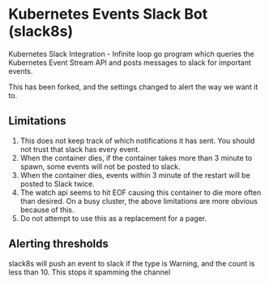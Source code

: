 # Kubernetes Events Slack Bot (slack8s)

Kubernetes Slack Integration - Infinite loop go program which queries the Kubernetes Event Stream API and
posts messages to slack for important events.

This has been forked, and the settings changed to alert the way we want it to.

## Limitations

1. This does not keep track of which notifications it has sent. You should not
trust that slack has every event.
2. When the container dies, if the container takes more than 3 minute to spawn,
some events will not be posted to slack.
3. When the container dies, events within 3 minute of the restart will be posted
to Slack twice.
4. The watch api seems to hit EOF causing this container to die more often than
desired. On a busy cluster, the above limitations are more obvious because of this.
5. Do not attempt to use this as a replacement for a pager.

## Alerting thresholds
slack8s will push an event to slack if the type is Warning, and the count is less than 10.
This stops it spamming the channel

